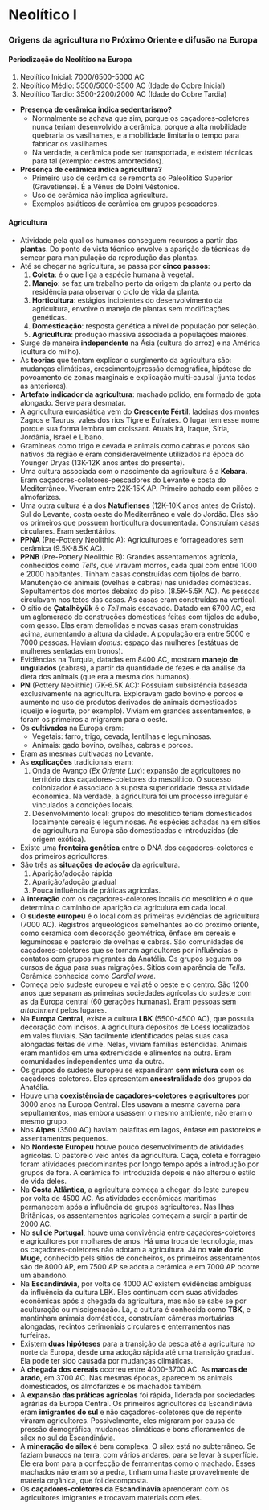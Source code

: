 # Neolítico I
### Origens da agricultura no Próximo Oriente e difusão na Europa

#### Periodização do Neolítico na Europa

1. Neolítico Inicial: 7000/6500-5000 AC
2. Neolítico Médio: 5500/5000-3500 AC (Idade do Cobre Inicial)
3. Neolítico Tardio: 3500-2200/2000 AC (Idade do Cobre Tardia)

- **Presença de cerâmica indica sedentarismo?**
  - Normalmente se achava que sim, porque os caçadores-coletores nunca teriam desenvolvido a cerâmica, porque a alta mobilidade quebraria os vasilhames, e a mobilidade limitaria o tempo para fabricar os vasilhames.
  - Na verdade, a cerâmica pode ser transportada, e existem técnicas para tal (exemplo: cestos amortecidos).
- **Presença de cerâmica indica agricultura?**
  - Primeiro uso de cerâmica se remonta ao Paleolítico Superior (Gravetiense). É a Vênus de Dolní Věstonice.
  - Uso de cerâmica não implica agricultura.
  - Exemplos asiáticos de cerâmica em grupos pescadores.

#### Agricultura

- Atividade pela qual os humanos conseguem recursos a partir das **plantas**. Do ponto de vista técnico envolve a aparição de técnicas de semear para manipulação da reprodução das plantas.
- Até se chegar na agricultura, se passa por **cinco passos**:
  1. **Coleta**: é o que liga a espécie humana à vegetal.
  2. **Manejo**: se faz um trabalho perto da origem da planta ou perto da residência para observar o ciclo de vida da planta.
  3. **Horticultura**: estágios incipientes do desenvolvimento da agricultura, envolve o manejo de plantas sem modificações genéticas.
  4. **Domesticação**: resposta genética a nível de população por seleção.
  5. **Agricultura**: produção massiva associada a populações maiores.
- Surge de maneira **independente** na Ásia (cultura do arroz) e na América (cultura do milho).
- As **teorias** que tentam explicar o surgimento da agricultura são: mudanças climáticas, crescimento/pressão demográfica, hipótese de povoamento de zonas marginais e explicação multi-causal (junta todas as anteriores).
- **Artefato indicador da agricultura**: machado polido, em formado de gota alongado. Serve para desmatar.
- A agricultura euroasiática vem do **Crescente Fértil**: ladeiras dos montes Zagros e Taurus, vales dos rios Tigre e Eufrates. O lugar tem esse nome porque sua forma lembra um croissant. Atuais Irã, Iraque, Síria, Jordânia, Israel e Líbano.
- Gramíneas como trigo e cevada e animais como cabras e porcos são nativos da região e eram consideravelmente utilizados na época do Younger Dryas (13K-12K anos antes do presente).
- Uma cultura associada com o nascimento da agricultura é a **Kebara**. Eram caçadores-coletores-pescadores do Levante e costa do Mediterrâneo. Viveram entre 22K-15K AP. Primeiro achado com pilões e almofarizes.
- Uma outra cultura é a dos **Natufienses** (12K-10K anos antes de Cristo). Sul do Levante, costa oeste do Mediterrâneo e vale do Jordão. Eles são os primeiros que possuem horticultura documentada. Construíam casas circulares. Eram sedentários.
- **PPNA** (Pre-Pottery Neolithic A): Agriculturoes e forrageadores sem cerâmica (9.5K-8.5K AC).
- **PPNB** (Pre-Pottery Neolithic B): Grandes assentamentos agrícola, conhecidos como *Tells*, que viravam morros, cada qual com entre 1000 e 2000 habitantes. Tinham casas construídas com tijolos de barro. Manutenção de animais (ovelhas e cabras) nas unidades domésticas. Sepultamentos dos mortos debaixo do piso. (8.5K-5.5K AC). As pessoas circulavam nos tetos das casas. As casas eram construídas na vertical.
- O sítio de **Çatalhöyük** é o *Tell* mais escavado. Datado em 6700 AC, era um aglomerado de construções domésticas feitas com tijolos de adubo, com gesso. Elas eram demolidas e novas casas eram construídas acima, aumentando a altura da cidade. A população era entre 5000 e 7000 pessoas. Haviam *domus*: espaço das mulheres (estátuas de mulheres sentadas em tronos).
- Evidências na Turquia, datadas em 8400 AC, mostram **manejo de ungulados**  (cabras), a partir da quantidade de fezes e da análise da dieta dos animais (que era a mesma dos humanos).
- **PN** (Pottery Neolithic) (7K-6.5K AC): Possuiam subsistência baseada exclusivamente na agricultura. Exploravam gado bovino e porcos e aumento no uso de produtos derivados de animais domesticados (queijo e iogurte, por exemplo). Viviam em grandes assentamentos, e foram os primeiros a migrarem para o oeste.
- Os **cultivados** na Europa eram:
  - Vegetais: farro, trigo, cevada, lentilhas e leguminosas.
  - Animais: gado bovino, ovelhas, cabras e porcos.
- Eram as mesmas cultivadas no Levante.
- As **explicações** tradicionais eram:
  1. Onda de Avanço (*Ex Oriente Lux*): expansão de agricultores no território dos caçadores-coletores do mesolítico. O sucesso colonizador é associado à suposta superioridade dessa atividade econômica. Na verdade, a agricultura foi um processo irregular e vinculados a condições locais.
  2. Desenvolvimento local: grupos do mesolítico teriam domesticados localmente cereais e leguminosas. As espécies achadas na em sítios de agricultura na Europa são domesticadas e introduzidas (de origem exótica).
- Existe uma **fronteira genética** entre o DNA dos caçadores-coletores e dos primeiros agricultores.
- São três as **situações de adoção** da agricultura.
  1. Aparição/adoção rápida
  2. Aparição/adoção gradual
  3. Pouca influência de práticas agrícolas.
- A **interação** com os caçadores-coletores localis do mesolítico é o que determina o caminho de aparição da agriculura em cada local.
- O **sudeste europeu** é o local com as primeiras evidências de agricultura (7000 AC). Registros arqueológicos semelhantes ao do próximo oriente, como ceramica com decoração geométrica, ênfase em cereais e leguminosas e pastoreio de ovelhas e cabras. São comunidades de caçadores-coletores que se tornam agricultores por influências e contatos com grupos migrantes da Anatólia. Os grupos seguem os cursos de água para suas migrações. Sítios com aparência de *Tells*. Cerâmica conhecida como *Cardial wore*.
- Começa pelo sudeste europeu e vai até o oeste e o centro. São 1200 anos que separam as primeiras sociedades agrícolas do sudeste com as da Europa central (60 gerações humanas). Eram pessoas sem *attachment* pelos lugares.
- Na **Europa Central**, existe a cultura **LBK** (5500-4500 AC), que possuia decoração com incisos. A agricultura depósitos de Loess localizados em vales fluviais. São facilmente identificados pelas suas casa alongadas feitas de vime. Nelas, viviam famílias estendidas. Animais eram mantidos em uma extremidade e alimentos na outra. Eram comunidades independentes uma da outra.
- Os grupos do sudeste europeu se expandiram **sem mistura** com os caçadores-coletores. Eles apresentam **ancestralidade** dos grupos da Anatólia.
- Houve uma **coexistência de caçadores-coletores e agricultores** por 3000 anos na Europa Central. Eles usavam a mesma caverna para sepultamentos, mas embora usassem o mesmo ambiente, não eram o mesmo grupo.
- Nos **Alpes** (3500 AC) haviam palafitas em lagos, ênfase em pastoreios e assentamentos pequenos.
- No **Nordeste Europeu** houve pouco desenvolvimento de atividades agrícolas. O pastoreio veio antes da agricultura. Caça, coleta e forrageio foram atividades predominantes por longo tempo após a introdução por grupos de fora. A cerâmica foi introduzida depois e não alterou o estilo de vida deles.
- Na **Costa Atlântica**, a agricultura começa a chegar, do leste europeu por volta de 4500 AC. As atividades econômicas marítimas permanecem após a influência de grupos agricultores. Nas Ilhas Britânicas, os assentamentos agrícolas começam a surgir a partir de 2000 AC.
- No **sul de Portugal**, houve uma convivência entre caçadores-coletores e agricultores por molhares de anos. Há uma troca de tecnologia, mas os caçadores-coletores não adotam a agricultura. Já no **vale do rio Muge**, conhecido pels sítios de concheiros, os primeiros assentamentos são de 8000 AP, em 7500 AP se adota a cerâmica e em 7000 AP ocorre um abandono.
- Na **Escandinávia**, por volta de 4000 AC existem evidências ambíguas da influência da cultura LBK. Eles continuam com suas atividades econômicas após a chegada da agricultura, mas não se sabe se por aculturação ou miscigenação. Lá, a cultura é conhecida como **TBK**, e mantinham animais domésticos, construíam câmeras mortuárias alongadas, recintos cerimoniais circulares e enterramentos nas turfeiras.
- Existem **duas hipóteses** para a transição da pesca até a agricultura no norte da Europa, desde uma adoção rápida até uma transição gradual. Ela pode ter sido causada por mudanças climáticas.
- A **chegada dos cereais** ocorreu entre 4000-3700 AC. As **marcas de arado**, em 3700 AC. Nas mesmas épocas, aparecem os animais domesticados, os almofarizes e os machados também.
- A **expansão das práticas agrícolas** foi rápida, liderada por sociedades agrárias da Europa Central. Os primeiros agricultores da Escandinávia eram **imigrantes do sul** e não caçadores-coletores que de repente viraram agricultores. Possivelmente, eles migraram por causa de pressão demográfica, mudanças climáticas e bons afloramentos de sílex no sul da Escandinávia.
- A **mineração de sílex** é bem complexa. O sílex está no subterrâneo. Se faziam buracos na terra, com vários andares, para se levar à superfície. Ele era bom para a confecção de ferramentas como o machado. Esses machados não eram só a pedra, tinham uma haste provavelmente de matéria orgânica, que foi decomposta.
- Os **caçadores-coletores da Escandinávia** aprenderam com os agricultores imigrantes e trocavam materiais com eles.

